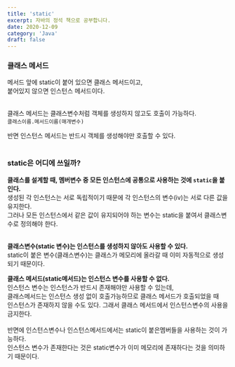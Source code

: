 ```yaml
---
title: 'static'
excerpt: 자바의 정석 책으로 공부합니다.
date: 2020-12-09
category: 'Java'
draft: false
---
```



### 클래스 메서드

메서드 앞에 static이 붙어 있으면 클래스 메서드이고,   
붙어있지 않으면 인스턴스 메서드이다.   
<br>


클래스 메서드는 클래스변수처럼 객체를 생성하지 않고도 호출이 가능하다.   
`클래스이름.메서드이름(매개변수)` 
<br>


반면 인스턴스 메서드는 반드시 객체를 생성해야만 호출할 수 있다.   
<br>



### static은 어디에 쓰일까?

**클래스를 설계할 때, 멤버변수 중 모든 인스턴스에 공통으로 사용하는 것에 `static`을 붙인다.**   
생성된 각 인스턴스는 서로 독립적이기 때문에 각 인스턴스의 변수(iv)는 서로 다른 값을 유지한다.   
그러나 모든 인스턴스에서 같은 값이 유지되어야 하는 변수는 static을 붙여서 클래스변수로 정의해야 한다.   
<br>


**클래스변수(static 변수)는 인스턴스를 생성하지 않아도 사용할 수 있다.**   
static이 붙은 변수(클래스변수)는 클래스가 메모리에 올라갈 때 이미 자동적으로 생성되기 때문이다.   

**클래스 메서드(static메서드)는 인스턴스 변수를 사용할 수 없다.**   
인스턴스 변수는 인스턴스가 반드시 존재해야만 사용할 수 있는데,   
클래스메서드는 인스턴스 생성 없이 호출가능하므로 클래스 메서드가 호출되었을 때   
인스턴스가 존재하지 않을 수도 있다. 그래서 클래스 메서드에서 인스턴스변수의 사용을 금지한다.   
<br>
반면에 인스턴스변수나 인스턴스메서드에서는 static이 붙은멤버들을 사용하는 것이 가능하다.   
인스턴스 변수가 존재한다는 것은 static변수가 이미 메모리에 존재하다는 것을 의미하기 때문이다.   








